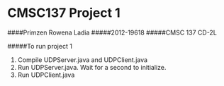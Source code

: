 # CMSC137 Project 1
####Primzen Rowena Ladia
#####2012-19618
#####CMSC 137 CD-2L

#####To run project 1
1. Compile UDPServer.java and UDPClient.java
2. Run UDPServer.java. Wait for a second to initialize.
3. Run UDPClient.java

